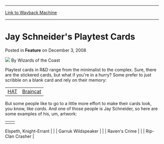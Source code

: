
---
[Link to Wayback Machine](https://web.archive.org/web/20210429112957/https://magic.wizards.com/en/articles/archive/feature/jay-schneiders-playtest-cards-2008-12-03)

[_metadata_:author]:- "Wizards of the Coast"
[_metadata_:description]:- "Playtest cards in R&D range from the minimalist to the complex. Sure, there are the stickered cards, but what if you're in a hurry? Some prefer to just scribble on a blank card and rely on their memory:  But some people like to go to a little more effort to make their cards look, you know, like cards. And one of those people is Jay Schneider, so here are some examples of his,"
[_metadata_:generator]:- "Drupal 7 (http://drupal.org)"
[_metadata_:publish_date]:- "2008-12-03"
[_metadata_:title]:- "Jay Schneider's Playtest Cards"
[_metadata_:wayback_capture_timestamp]:- "2021-04-29 11:29:57+00:00"
[_metadata_:wayback_raw_url]:- "https://web.archive.org/web/20210429112957id_/https://magic.wizards.com/en/articles/archive/feature/jay-schneiders-playtest-cards-2008-12-03"
[_metadata_:wayback_url]:- "https://magic.wizards.com/en/articles/archive/feature/jay-schneiders-playtest-cards-2008-12-03"
---


Jay Schneider's Playtest Cards
==============================



 Posted in **Feature**
 on December 3, 2008 






![](https://media.magic.wizards.com/styles/auth_small/public/images/person/wizards_author.jpg)
By Wizards of the Coast












Playtest cards in R&D range from the minimalist to the complex. Sure, there are the stickered cards, but what if you're in a hurry? Some prefer to just scribble on a blank card and rely on their memory:




|  |  |
| --- | --- |
| [HAT](/en/articles/archive/latest-developments/hat%E2%80%99s-2004-05-07) | [Braincat](/en/articles/archive/braincat-2008-03-04) |

But some people like to go to a little more effort to make their cards look, you know, like *cards*. And one of those people is Jay Schneider, so here are some examples of his, um, artwork:




|  |  |
| --- | --- |
|  | 
Elspeth, Knight-Errant
 |
|  | 
Garruk Wildspeaker
 |
|  | 
Raven's Crime
 |
|  | 
Rip-Clan Crasher
 |







